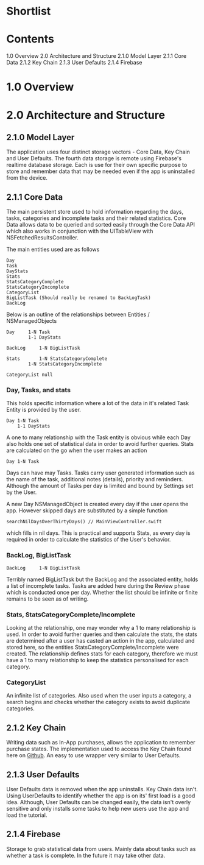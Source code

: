 Shortlist
======

# Contents

1.0 Overview
2.0 Architecture and Structure
	2.1.0 Model Layer
		2.1.1 Core Data
		2.1.2 Key Chain
		2.1.3 User Defaults
		2.1.4 Firebase

# 1.0 Overview



# 2.0 Architecture and Structure

## 2.1.0 Model Layer
The application uses four distinct storage vectors - Core Data, Key Chain and User Defaults. The fourth data storage is remote using Firebase's realtime database storage. Each is use for their own specific purpose to store and remember data that may  be needed even if the app is uninstalled from the device.

## 2.1.1 Core Data
The main persistent store used to hold information regarding the days, tasks, categories and incomplete tasks and their related statistics. Core Data allows data to be queried and sorted easily through the Core Data API which also works in conjunction with the UITableView with NSFetchedResultsController.

The main entities used are as follows

	Day
	Task
	DayStats
	Stats
	StatsCategoryComplete
	StatsCategoryIncomplete
	CategoryList
	BigListTask (Should really be renamed to BackLogTask)
	BackLog


Below is an outline of the relationships between Entities / NSManagedObjects

	Day		1-N Task
			1-1 DayStats

	BackLog 	1-N BigListTask

	Stats		1-N StatsCategoryComplete
			1-N StatsCategoryIncomplete
	
	CategoryList null

### Day, Tasks, and stats
This holds specific information where a lot of the data in it's related Task Entity is provided by the user. 

	Day	1-N Task
		1-1 DayStats
		
A one to many relationship with the Task entity is obvious while each Day also holds one set of statistical data in order to avoid further queries. Stats are calculated on the go when the user makes an action

	Day 1-N Task

Days can have may Tasks. Tasks carry user generated information such as the name of the task, additional notes (details), priority and reminders. Although the amount of Tasks per day is limited and bound by Settings set by the User.

A new Day NSManagedObject is created every day if the user opens the app. However skipped days are substituted by a simple function 

	searchNilDaysOverThirtyDays() // MainViewController.swift
	
which fills in nil days. This is practical and supports Stats, as every day is required in order to calculate the statistics of the User's behavior. 

### BackLog, BigListTask

	BackLog 	1-N BigListTask
	
Terribly named BigListTask but the BackLog and the associated entity, holds a list of incomplete tasks.  Tasks are added here during the Review phase which is conducted once per day. Whether the list should be infinite or finite remains to be seen as of writing.

### Stats, StatsCategoryComplete/Incomplete

Looking at the relationship, one may wonder why a 1 to many relationship is used. In order to avoid further queries and then calculate the stats, the stats are determined after a user has casted an action in the app, calculated and stored here, so the entities StatsCategoryComplete/Incomplete were created. The relationship defines stats for each category, therefore we must have a 1 to many relationship to keep the statistics personalised for each category.


### CategoryList
An infinite list of categories. Also used when the user inputs a category, a search begins and checks whether the category exists to avoid duplicate categories.

## 2.1.2 Key Chain
Writing data such as In-App purchases, allows the application to remember purchase states. The implementation used to access the Key Chain found here on [Github](https://github.com/puretears/KeychainWrapper). An easy to use wrapper very similar to User Defaults.

## 2.1.3 User Defaults
User Defaults data is removed when the app uninstalls. Key Chain data isn't. Using UserDefaults to identify whether the app is on its' first load is a good idea. Although, User Defaults can be changed easily, the data isn't overly sensitive and only installs some tasks to help new users use the app and load the tutorial.

## 2.1.4 Firebase
Storage to grab statistical data from users. Mainly data about tasks such as whether a task is complete. In the future it may take other data. 
